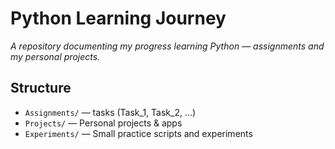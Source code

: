 # Python Learning Journey

_A repository documenting my progress learning Python — assignments and my personal projects._


## Structure
- `Assignments/` — tasks (Task_1, Task_2, ...)
- `Projects/` — Personal projects & apps
- `Experiments/` — Small practice scripts and experiments
